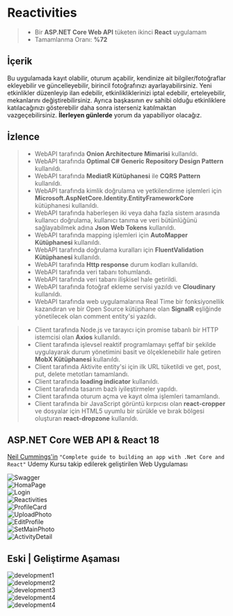 # Reactivities
> *  Bir **ASP.NET Core Web API** tüketen ikinci **React** uygulamam
> *  Tamamlanma Oranı: **%72**

## İçerik
Bu uygulamada kayıt olabilir, oturum açabilir, kendinize ait bilgiler/fotoğraflar ekleyebilir ve güncelleyebilir, birincil fotoğrafınızı ayarlayabilirsiniz. Yeni etkinlikler düzenleyip ilan edebilir, etkinlikliklerinizi iptal edebilir, erteleyebilir, mekanlarını değiştirebilirsiniz. Ayrıca başkasının ev sahibi olduğu etkinliklere katılacağınızı gösterebilir daha sonra isterseniz katılmaktan vazgeçebilirsiniz. **İlerleyen günlerde** yorum da yapabiliyor olacağız.

## İzlence
> * WebAPI tarafında **Onion Architecture Mimarisi** kullanıldı.
> * WebAPI tarafında **Optimal C# Generic Repository Design Pattern** kullanıldı.
> * WebAPI tarafında **MediatR Kütüphanesi** ile **CQRS Pattern** kullanıldı.
> * WebAPI tarafında kimlik doğrulama ve yetkilendirme işlemleri için **Microsoft.AspNetCore.Identity.EntityFrameworkCore** kütüphanesi kullanıldı.
> * WebAPI tarafında haberleşen iki veya daha fazla sistem arasında kullanıcı doğrulama, kullanıcı tanıma ve veri bütünlüğünü sağlayabilmek adına **Json Web Tokens** kullanıldı.
> * WebAPI tarafında mapping işlemleri için **AutoMapper Kütüphanesi** kullanıldı.
> * WebAPI tarafında doğrulama kuralları için **FluentValidation Kütüphanesi** kullanıldı.
> * WebAPI tarafında **Http response** durum kodları kullanıldı.
> * WebAPI tarafında veri tabanı tohumlandı.
> * WebAPI tarafında veri tabanı ilişkisel hale getirildi.
> * WebAPI tarafında fotoğraf ekleme servisi yazıldı ve **Cloudinary** kullanıldı.
> * WebAPI tarafında web uygulamalarına Real Time bir fonksiyonellik kazandıran ve bir Open Source kütüphane olan **SignalR** eşliğinde yönetilecek olan comment entity'si yazıldı.

> * Client tarafında Node.js ve tarayıcı için promise tabanlı bir HTTP istemcisi olan **Axios** kullanıldı.
> * Client tarafında işlevsel reaktif programlamayı şeffaf bir şekilde uygulayarak durum yönetimini basit ve ölçeklenebilir hale getiren **MobX Kütüphanesi** kullanıldı.
> * Client tarafında Aktivite entity'si için ilk URL tüketildi ve get, post, put, delete metotları tamamlandı.
> * Client tarafında **loading indicator** kullanıldı.
> * Client tarafında tasarım bazlı iyileştirmeler yapıldı.
> * Client tarafında oturum açma ve kayıt olma işlemleri tamamlandı.
> * Client tarafında bir JavaScript görüntü kırpıcısı olan **react-cropper** ve dosyalar için HTML5 uyumlu bir sürükle ve bırak bölgesi oluşturan **react-dropzone** kullanıldı.


## ASP.NET Core WEB API & React 18
[Neil Cummings'in](https://www.udemy.com/user/neil-cummings-2/) `"Complete guide to building an app with .Net Core and React"` Udemy Kursu takip edilerek geliştirilen Web Uygulaması


<img src="https://github.com/enesozmus/Reactivities/blob/master/preview/asset1.0.png" alt="Swagger" title="Swagger">

<br/>

<img src="https://github.com/enesozmus/Reactivities/blob/master/preview/asset1.1.png" alt="HomaPage" title="HomaPage">

<br/>

<img src="https://github.com/enesozmus/Reactivities/blob/master/preview/asset1.22.png" alt="Login" title="Login">

<br/>

<img src="https://github.com/enesozmus/Reactivities/blob/master/preview/asset1.333.png" alt="Reactivities" title="Reactivities">

<br/>

<img src="https://github.com/enesozmus/Reactivities/blob/master/preview/asset1.444.png" alt="ProfileCard" title="ProfileCard">

<br/>

<img src="https://github.com/enesozmus/Reactivities/blob/master/preview/asset1.555.png" alt="UploadPhoto" title="UploadPhoto">

<br/>

<img src="https://github.com/enesozmus/Reactivities/blob/master/preview/asset1.666.png" alt="EditProfile" title="EditProfile">

<br/>

<img src="https://github.com/enesozmus/Reactivities/blob/master/preview/asset1.777.png" alt="SetMainPhoto" title="SetMainPhoto">

<br/>

<img src="https://github.com/enesozmus/Reactivities/blob/master/preview/asset1.888.png" alt="ActivityDetail" title="ActivityDetail">

<br/>

## Eski | Geliştirme Aşaması

<img src="https://github.com/enesozmus/Reactivities/blob/master/preview/development1.1.png" alt="development1" title="development1">

<br/>

<img src="https://github.com/enesozmus/Reactivities/blob/master/preview/development1.2.png" alt="development2" title="development2">

<br/>

<img src="https://github.com/enesozmus/Reactivities/blob/master/preview/development1.3.png" alt="development3" title="development3">

<br/>

<img src="https://github.com/enesozmus/Reactivities/blob/master/preview/development2.1.png" alt="development4" title="development5">

<br/>

<img src="https://github.com/enesozmus/Reactivities/blob/master/preview/development2.2.png" alt="development4" title="development5">
